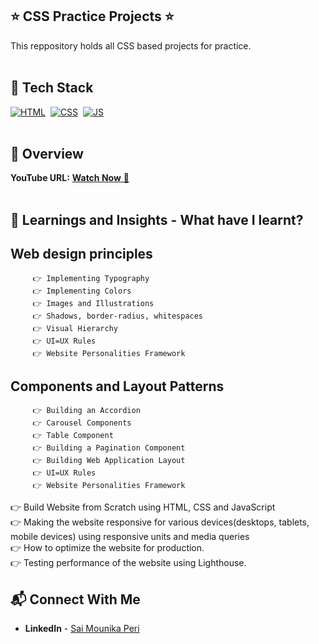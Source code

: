 ## ⭐ CSS Practice Projects ⭐
This reppository holds all CSS based projects for practice.<br>
<br>

## 📌 Tech Stack
[![HTML](https://img.shields.io/badge/html5%20-%23E34F26.svg?&style=for-the-badge&logo=html5&logoColor=white)](https://github.com/mounikaperi)&nbsp;
[![CSS](https://img.shields.io/badge/css3%20-%231572B6.svg?&style=for-the-badge&logo=css3&logoColor=white)](https://github.com/mounikaperi)&nbsp;
[![JS](https://img.shields.io/badge/javascript%20-%23323330.svg?&style=for-the-badge&logo=javascript&logoColor=%23F7DF1E)](https://github.com/mounikaperi)
<br>
<br>
## 📌 Overview
**YouTube URL:** <a href="https://youtu.be/kSLj3TD4J3o" target="_blank">**Watch Now** 🚀</a>  
<br>


## 📌 Learnings and Insights - What have I learnt?
## Web design principles 
         👉 Implementing Typography
         👉 Implementing Colors
         👉 Images and Illustrations
         👉 Shadows, border-radius, whitespaces
         👉 Visual Hierarchy
         👉 UI=UX Rules
         👉 Website Personalities Framework
## Components and Layout Patterns
         👉 Building an Accordion
         👉 Carousel Components
         👉 Table Component
         👉 Building a Pagination Component
         👉 Building Web Application Layout
         👉 UI=UX Rules
         👉 Website Personalities Framework
 
👉 Build Website from Scratch using HTML, CSS and JavaScript<br>
👉 Making the website responsive for various devices(desktops, tablets, mobile devices) using responsive units and media queries<br>
👉 How to optimize the website for production.  <br>
👉 Testing performance of the website using Lighthouse.<br>

## 📬 Connect With Me
- **LinkedIn** - [Sai Mounika Peri](https://www.linkedin.com/in/saimounikaperi/)
